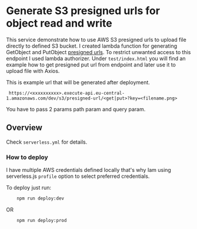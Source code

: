 # Generate S3 presigned urls for object read and write

This service demonstrate how to use AWS S3 presigned urls to upload file directly to defined S3 bucket. I created lambda 
function for generating GetObject and PutObject [presigned urls](https://docs.aws.amazon.com/AmazonS3/latest/userguide/using-presigned-url.html). 
To restrict unwanted access to this endpoint I used lambda authorizer. Under `test/index.html` you will find an example 
how to get presigned put url from endpoint and later use it to upload file with Axios.

This is example url that will be generated after deployment.

```
 https://<xxxxxxxxxx>.execute-api.eu-central-1.amazonaws.com/dev/s3/presigned-url/<get|put>?key=<filename.png>
```
You have to pass 2 params path param and query param.

## Overview

Check `serverless.yml` for details.

### How to deploy

I have multiple AWS credentials defined locally that's why Iam using serverless.js `profile` option to select preferred credentials.

To deploy just run:

```bash
    npm run deploy:dev
```
OR

```bash
    npm run deploy:prod
```

